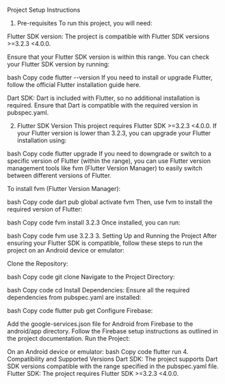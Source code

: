 Project Setup Instructions
1. Pre-requisites
   To run this project, you will need:

Flutter SDK version: The project is compatible with Flutter SDK versions >=3.2.3 <4.0.0.

Ensure that your Flutter SDK version is within this range. You can check your Flutter SDK version by running:

bash
Copy code
flutter --version
If you need to install or upgrade Flutter, follow the official Flutter installation guide here.

Dart SDK: Dart is included with Flutter, so no additional installation is required. Ensure that Dart is compatible with the required version in pubspec.yaml.

2. Flutter SDK Version
   This project requires Flutter SDK >=3.2.3 <4.0.0. If your Flutter version is lower than 3.2.3, you can upgrade your Flutter installation using:

bash
Copy code
flutter upgrade
If you need to downgrade or switch to a specific version of Flutter (within the range), you can use Flutter version management tools like fvm (Flutter Version Manager) to easily switch between different versions of Flutter.

To install fvm (Flutter Version Manager):

bash
Copy code
dart pub global activate fvm
Then, use fvm to install the required version of Flutter:

bash
Copy code
fvm install 3.2.3
Once installed, you can run:

bash
Copy code
fvm use 3.2.3
3. Setting Up and Running the Project
   After ensuring your Flutter SDK is compatible, follow these steps to run the project on an Android device or emulator:

Clone the Repository:

bash
Copy code
git clone <project-repository-url>
Navigate to the Project Directory:

bash
Copy code
cd <project-directory>
Install Dependencies: Ensure all the required dependencies from pubspec.yaml are installed:

bash
Copy code
flutter pub get
Configure Firebase:

Add the google-services.json file for Android from Firebase to the android/app directory.
Follow the Firebase setup instructions as outlined in the project documentation.
Run the Project:

On an Android device or emulator:
bash
Copy code
flutter run
4. Compatibility and Supported Versions
   Dart SDK: The project supports Dart SDK versions compatible with the range specified in the pubspec.yaml file.
   Flutter SDK: The project requires Flutter SDK >=3.2.3 <4.0.0.
